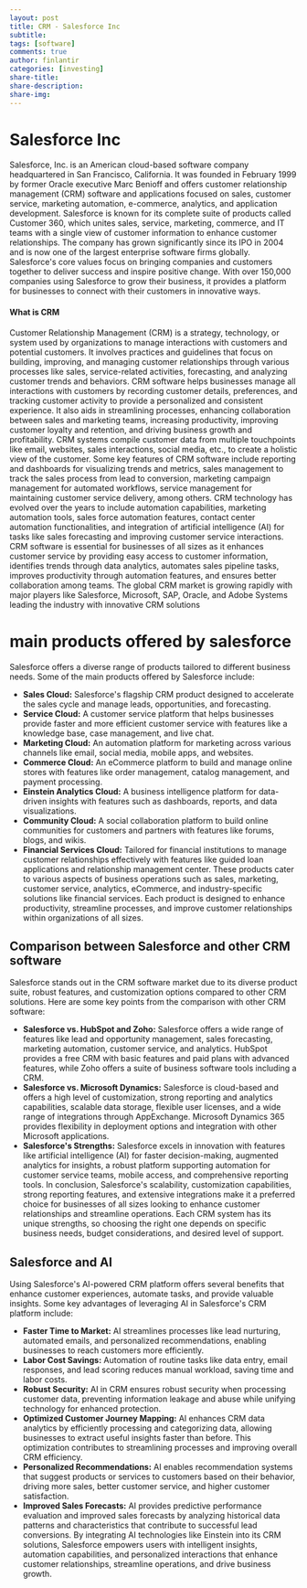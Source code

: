 ```yaml
---
layout: post
title: CRM - Salesforce Inc
subtitle: 
tags: [software]
comments: true
author: finlantir
categories: [investing]
share-title:
share-description:
share-img:
---
```



# Salesforce Inc
Salesforce, Inc. is an American cloud-based software company headquartered in San Francisco, California. It was founded in February 1999 by former Oracle executive Marc Benioff and offers customer relationship management (CRM) software and applications focused on sales, customer service, marketing automation, e-commerce, analytics, and application development. Salesforce is known for its complete suite of products called Customer 360, which unites sales, service, marketing, commerce, and IT teams with a single view of customer information to enhance customer relationships. The company has grown significantly since its IPO in 2004 and is now one of the largest enterprise software firms globally. Salesforce's core values focus on bringing companies and customers together to deliver success and inspire positive change. With over 150,000 companies using Salesforce to grow their business, it provides a platform for businesses to connect with their customers in innovative ways.
#### What is CRM
Customer Relationship Management (CRM) is a strategy, technology, or system used by organizations to manage interactions with customers and potential customers. It involves practices and guidelines that focus on building, improving, and managing customer relationships through various processes like sales, service-related activities, forecasting, and analyzing customer trends and behaviors. CRM software helps businesses manage all interactions with customers by recording customer details, preferences, and tracking customer activity to provide a personalized and consistent experience. It also aids in streamlining processes, enhancing collaboration between sales and marketing teams, increasing productivity, improving customer loyalty and retention, and driving business growth and profitability.
CRM systems compile customer data from multiple touchpoints like email, websites, sales interactions, social media, etc., to create a holistic view of the customer. Some key features of CRM software include reporting and dashboards for visualizing trends and metrics, sales management to track the sales process from lead to conversion, marketing campaign management for automated workflows, service management for maintaining customer service delivery, among others. CRM technology has evolved over the years to include automation capabilities, marketing automation tools, sales force automation features, contact center automation functionalities, and integration of artificial intelligence (AI) for tasks like sales forecasting and improving customer service interactions.
CRM software is essential for businesses of all sizes as it enhances customer service by providing easy access to customer information, identifies trends through data analytics, automates sales pipeline tasks, improves productivity through automation features, and ensures better collaboration among teams. The global CRM market is growing rapidly with major players like Salesforce, Microsoft, SAP, Oracle, and Adobe Systems leading the industry with innovative CRM solutions


# main products offered by salesforce
Salesforce offers a diverse range of products tailored to different business needs. Some of the main products offered by Salesforce include:
- **Sales Cloud:** Salesforce's flagship CRM product designed to accelerate the sales cycle and manage leads, opportunities, and forecasting.
- **Service Cloud:** A customer service platform that helps businesses provide faster and more efficient customer service with features like a knowledge base, case management, and live chat.
- **Marketing Cloud:** An automation platform for marketing across various channels like email, social media, mobile apps, and websites.
- **Commerce Cloud:** An eCommerce platform to build and manage online stores with features like order management, catalog management, and payment processing.
- **Einstein Analytics Cloud:** A business intelligence platform for data-driven insights with features such as dashboards, reports, and data visualizations.
- **Community Cloud:** A social collaboration platform to build online communities for customers and partners with features like forums, blogs, and wikis.
- **Financial Services Cloud:** Tailored for financial institutions to manage customer relationships effectively with features like guided loan applications and relationship management center.
These products cater to various aspects of business operations such as sales, marketing, customer service, analytics, eCommerce, and industry-specific solutions like financial services. Each product is designed to enhance productivity, streamline processes, and improve customer relationships within organizations of all sizes.


## Comparison between Salesforce and other CRM software
Salesforce stands out in the CRM software market due to its diverse product suite, robust features, and customization options compared to other CRM solutions. Here are some key points from the comparison with other CRM software:
- **Salesforce vs. HubSpot and Zoho:** Salesforce offers a wide range of features like lead and opportunity management, sales forecasting, marketing automation, customer service, and analytics. HubSpot provides a free CRM with basic features and paid plans with advanced features, while Zoho offers a suite of business software tools including a CRM.
- **Salesforce vs. Microsoft Dynamics:** Salesforce is cloud-based and offers a high level of customization, strong reporting and analytics capabilities, scalable data storage, flexible user licenses, and a wide range of integrations through AppExchange. Microsoft Dynamics 365 provides flexibility in deployment options and integration with other Microsoft applications.
- **Salesforce's Strengths:** Salesforce excels in innovation with features like artificial intelligence (AI) for faster decision-making, augmented analytics for insights, a robust platform supporting automation for customer service teams, mobile access, and comprehensive reporting tools.
In conclusion, Salesforce's scalability, customization capabilities, strong reporting features, and extensive integrations make it a preferred choice for businesses of all sizes looking to enhance customer relationships and streamline operations. Each CRM system has its unique strengths, so choosing the right one depends on specific business needs, budget considerations, and desired level of support. 


## Salesforce and AI
Using Salesforce's AI-powered CRM platform offers several benefits that enhance customer experiences, automate tasks, and provide valuable insights. Some key advantages of leveraging AI in Salesforce's CRM platform include:
- **Faster Time to Market:** AI streamlines processes like lead nurturing, automated emails, and personalized recommendations, enabling businesses to reach customers more efficiently.
- **Labor Cost Savings:** Automation of routine tasks like data entry, email responses, and lead scoring reduces manual workload, saving time and labor costs.
- **Robust Security:** AI in CRM ensures robust security when processing customer data, preventing information leakage and abuse while unifying technology for enhanced protection.
- **Optimized Customer Journey Mapping:** AI enhances CRM data analytics by efficiently processing and categorizing data, allowing businesses to extract useful insights faster than before. This optimization contributes to streamlining processes and improving overall CRM efficiency.
- **Personalized Recommendations:** AI enables recommendation systems that suggest products or services to customers based on their behavior, driving more sales, better customer service, and higher customer satisfaction.
- **Improved Sales Forecasts:** AI provides predictive performance evaluation and improved sales forecasts by analyzing historical data patterns and characteristics that contribute to successful lead conversions.
By integrating AI technologies like Einstein into its CRM solutions, Salesforce empowers users with intelligent insights, automation capabilities, and personalized interactions that enhance customer relationships, streamline operations, and drive business growth.